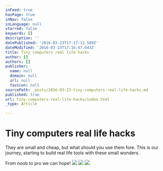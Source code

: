 ```yaml
---
inFeed: true
hasPage: true
inNav: false
inLanguage: null
starred: false
keywords: []
description: ''
datePublished: '2016-03-23T17:17:11.589Z'
dateModified: '2016-03-23T17:16:47.643Z'
title: Tiny computers real life hacks
author: []
authors: []
publisher:
  name: null
  domain: null
  url: null
  favicon: null
sourcePath: _posts/2016-03-23-tiny-computers-real-life-hacks.md
published: true
url: tiny-computers-real-life-hacks/index.html
_type: Article

---
```

# Tiny computers real life hacks

They are small and cheap, but what should you use them fore. This is our journey, starting to build real life tools with these small wonders. 

From noob to pro we can hope! ![](https://the-grid-user-content.s3-us-west-2.amazonaws.com/b8418390-85ed-4b52-bc92-e783a8bc6d9e.jpg)
![](https://the-grid-user-content.s3-us-west-2.amazonaws.com/64bb3815-458e-4c2e-bfce-490fb684e7ab.jpg)
![](https://the-grid-user-content.s3-us-west-2.amazonaws.com/c74876de-5524-4da2-8170-09141c05a5bd.jpg)